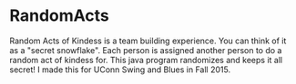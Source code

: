 # RandomActs
Random Acts of Kindess is a team building experience. You can think of it as a "secret snowflake". 
Each person is assigned another person to do a random act of kindess for. 
This java program randomizes and keeps it all secret!
I made this for UConn Swing and Blues in Fall 2015. 
